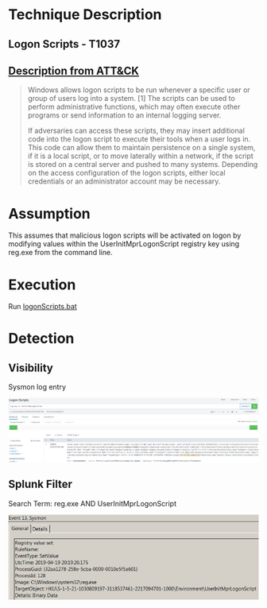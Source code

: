 # Technique Description
## Logon Scripts - T1037
## [Description from ATT&CK](https://attack.mitre.org/techniques/T1037/)
<blockquote>
Windows allows logon scripts to be run whenever a specific user or group of users log into a system. [1] The scripts can be used to perform administrative functions, which may often execute other programs or send information to an internal logging server.

If adversaries can access these scripts, they may insert additional code into the logon script to execute their tools when a user logs in. This code can allow them to maintain persistence on a single system, if it is a local script, or to move laterally within a network, if the script is stored on a central server and pushed to many systems. Depending on the access configuration of the logon scripts, either local credentials or an administrator account may be necessary.
</blockquote>

# Assumption
This assumes that malicious logon scripts will be activated on logon by modifying values within the UserInitMprLogonScript registry key using reg.exe from the command line.

# Execution
Run [logonScripts.bat](/Scripts/logonScripts.bat)

# Detection

## Visibility
Sysmon log entry

![alt text](pictures/logonScripts.png)

## Splunk Filter
Search Term: reg.exe AND UserInitMprLogonScript

![alt text](pictures/logonScriptsAlert.png)
